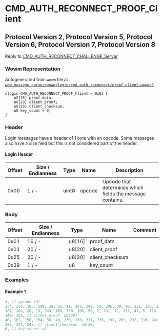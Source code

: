 # CMD_AUTH_RECONNECT_PROOF_Client

## Protocol Version 2, Protocol Version 5, Protocol Version 6, Protocol Version 7, Protocol Version 8

Reply to [CMD_AUTH_RECONNECT_CHALLENGE_Server](./cmd_auth_reconnect_challenge_server.md).

### Wowm Representation

Autogenerated from `wowm` file at [`wow_message_parser/wowm/login/cmd_auth_reconnect/proof_client.wowm:3`](https://github.com/gtker/wow_messages/tree/main/wow_message_parser/wowm/login/cmd_auth_reconnect/proof_client.wowm#L3).
```rust,ignore
clogin CMD_AUTH_RECONNECT_PROOF_Client = 0x03 {
    u8[16] proof_data;
    u8[20] client_proof;
    u8[20] client_checksum;
    u8 key_count = 0;
}
```
### Header

Login messages have a header of 1 byte with an opcode. Some messages also have a size field but this is not considered part of the header.

#### Login Header

| Offset | Size / Endianness | Type   | Name   | Description |
| ------ | ----------------- | ------ | ------ | ----------- |
| 0x00   | 1 / -             | uint8  | opcode | Opcode that determines which fields the message contains.|

### Body

| Offset | Size / Endianness | Type | Name | Comment |
| ------ | ----------------- | ---- | ---- | ------- |
| 0x01 | 16 / - | u8[16] | proof_data |  |
| 0x11 | 20 / - | u8[20] | client_proof |  |
| 0x25 | 20 / - | u8[20] | client_checksum |  |
| 0x39 | 1 / - | u8 | key_count |  |

### Examples

#### Example 1

```c
3, // opcode (3)
234, 250, 185, 198, 24, 21, 11, 242, 249, 50, 206, 39, 98, 121, 150, 153, // proof_data: u8[16]
107, 109, 26, 13, 243, 165, 158, 106, 56, 2, 231, 11, 225, 47, 5, 113, 186, 71, 
140, 163, // client_proof: u8[20]
40, 167, 158, 154, 36, 40, 230, 130, 237, 236, 199, 201, 232, 110, 241, 59, 123, 
225, 224, 245, // client_checksum: u8[20]
0, // key_count: u8
```
